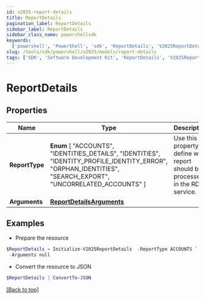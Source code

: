 ```yaml
---
id: v2025-report-details
title: ReportDetails
pagination_label: ReportDetails
sidebar_label: ReportDetails
sidebar_class_name: powershellsdk
keywords:
  ['powershell', 'PowerShell', 'sdk', 'ReportDetails', 'V2025ReportDetails']
slug: /tools/sdk/powershell/v2025/models/report-details
tags: ['SDK', 'Software Development Kit', 'ReportDetails', 'V2025ReportDetails']
---
```


# ReportDetails

## Properties

| Name | Type | Description | Notes |
| --- | --- | --- | --- |
| **ReportType** | **Enum** [ "ACCOUNTS", "IDENTITIES_DETAILS", "IDENTITIES", "IDENTITY_PROFILE_IDENTITY_ERROR", "ORPHAN_IDENTITIES", "SEARCH_EXPORT", "UNCORRELATED_ACCOUNTS" ] | Use this property to define what report should be processed in the RDE service. | [optional] |
| **Arguments** | [**ReportDetailsArguments**](report-details-arguments) |  | [optional] |

## Examples

- Prepare the resource

```powershell
$ReportDetails = Initialize-V2025ReportDetails  -ReportType ACCOUNTS `
 -Arguments null
```

- Convert the resource to JSON

```powershell
$ReportDetails | ConvertTo-JSON
```

[[Back to top]](#)
